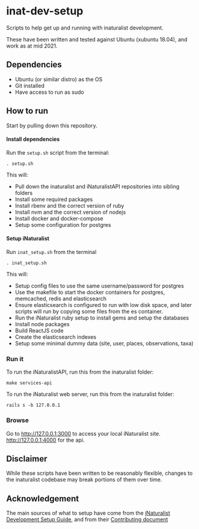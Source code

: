 # inat-dev-setup

Scripts to help get up and running with inaturalist development.

These have been written and tested against Ubuntu (xubuntu 18.04), and work as at mid 2021. 

## Dependencies
- Ubuntu (or similar distro) as the OS
- Git installed
- Have access to run as sudo

## How to run
Start by pulling down this repository.

#### Install dependencies
Run the `setup.sh` script from the terminal:
```
. setup.sh
```
This will:
- Pull down the inaturalist and iNaturalistAPI repositories into sibling folders
- Install some required packages
- Install rbenv and the correct version of ruby
- Install nvm and the correct version of nodejs
- Install docker and docker-compose
- Setup some configuration for postgres

#### Setup iNaturalist
Run `inat_setup.sh` from the terminal
```
. inat_setup.sh
```
This will:
- Setup config files to use the same username/password for postgres
- Use the makefile to start the docker containers for postgres, memcached, redis and elasticsearch
- Ensure elasticsearch is configured to run with low disk space, and later scripts will run by copying some files from the es container. 
- Run the iNaturalist ruby setup to install gems and setup the databases
- Install node packages
- Build ReactJS code
- Create the elasticsearch indexes
- Setup some minimal dummy data (site, user, places, observations, taxa)

### Run it
To run the iNaturalistAPI, run this from the inaturalist folder:
```
make services-api
```
To run the iNaturalist web server, run this from the inaturalist folder:
```
rails s -b 127.0.0.1
```

### Browse
Go to http://127.0.0.1:3000 to access your local iNaturalist site. http://127.0.0.1:4000 for the api.

## Disclaimer
While these scripts have been written to be reasonably flexible, changes to the inaturalist codebase may break portions of them over time.

## Acknowledgement
The main sources of what to setup have come from the [iNaturalist Development Setup Guide](https://github.com/inaturalist/inaturalist/wiki/Development-Setup-Guide), and from their [Contributing document](https://github.com/inaturalist/inaturalist/blob/main/CONTRIBUTING.md)
